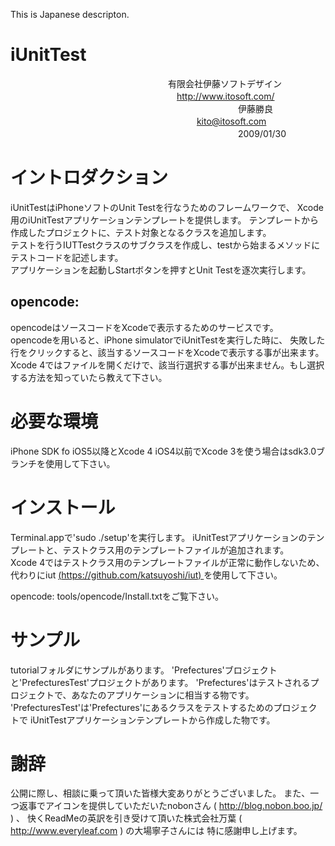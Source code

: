 This is Japanese descripton.

iUnitTest
=
　　　　　　　　　　　　　　　　　　有限会社伊藤ソフトデザイン  
　　　　　　　　　　　　　　　　　　　http://www.itosoft.com/  
　　　　　　　　　　　　　　　　　　　　　　　　　　伊藤勝良  
　　　　　　　　　　　　　　　　　　　 　　<kito@itosoft.com>  
　　　　　　　　　　　　　　　　　　　　　　　　　　2009/01/30  

イントロダクション
=

iUnitTestはiPhoneソフトのUnit Testを行なうためのフレームワークで、
Xcode用のiUnitTestアプリケーションテンプレートを提供します。
テンプレートから作成したプロジェクトに、テスト対象となるクラスを追加します。  
テストを行うIUTTestクラスのサブクラスを作成し、testから始まるメソッドにテストコードを記述します。  
アプリケーションを起動しStartボタンを押すとUnit Testを逐次実行します。  

opencode:
-
opencodeはソースコードをXcodeで表示するためのサービスです。  
opencodeを用いると、iPhone simulatorでiUnitTestを実行した時に、
失敗した行をクリックすると、該当するソースコードをXcodeで表示する事が出来ます。  
Xcode 4ではファイルを開くだけで、該当行選択する事が出来ません。もし選択する方法を知っていたら教えて下さい。  


必要な環境
=
iPhone SDK fo iOS5以降とXcode 4
iOS4以前でXcode 3を使う場合はsdk3.0ブランチを使用して下さい。 


インストール
=
Terminal.appで'sudo ./setup'を実行します。
iUnitTestアプリケーションのテンプレートと、テストクラス用のテンプレートファイルが追加されます。  
Xcode 4ではテストクラス用のテンプレートファイルが正常に動作しないため、代わりにiut [(https://github.com/katsuyoshi/iut) ](https://github.com/katsuyoshi/iut) を使用して下さい。

opencode:
tools/opencode/Install.txtをご覧下さい。

サンプル
=
tutorialフォルダにサンプルがあります。
'Prefectures'ブロジェクトと'PrefecturesTest'プロジェクトがあります。
'Prefectures'はテストされるプロジェクトで、あなたのアプリケーションに相当する物です。
'PrefecturesTest'は'Prefectures'にあるクラスをテストするためのプロジェクトで
iUnitTestアプリケーションテンプレートから作成した物です。


謝辞
=
公開に際し、相談に乗って頂いた皆様大変ありがとうございました。
また、一つ返事でアイコンを提供していただいたnobonさん ( http://blog.nobon.boo.jp/ ) 、
快くReadMeの英訳を引き受けて頂いた株式会社万葉 ( http://www.everyleaf.com ) の大場寧子さんには
特に感謝申し上げます。

